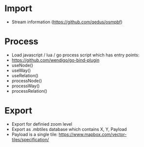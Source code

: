 # Import

* Stream information (https://github.com/qedus/osmpbf)

# Process

* Load javascript / lua / go process script which has entry points:
* https://github.com/wendigo/go-bind-plugin
 * useNode()
 * useWay()
 * useRelation()
 * processNode()
 * processWay()
 * processRelation()

# Export

* Export for definied zoom level
* Export as .mbtiles database which contains X, Y, Payload
 * Payload is a single tile: https://www.mapbox.com/vector-tiles/specification/